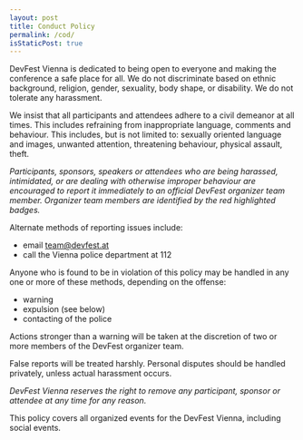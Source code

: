 ```yaml
---
layout: post
title: Conduct Policy
permalink: /cod/
isStaticPost: true
---
```


DevFest Vienna is dedicated to being open to everyone and making the conference a safe place for all. We do not discriminate based on ethnic background, religion, gender, sexuality, body shape, or disability. We do not tolerate any harassment.

We insist that all participants and attendees adhere to a civil demeanor at all times. This includes refraining from inappropriate language, comments and behaviour. This includes, but is not limited to: sexually oriented language and images, unwanted attention, threatening behaviour, physical assault, theft.

_Participants, sponsors, speakers or attendees who are being harassed, intimidated, or are dealing with otherwise improper behaviour are encouraged to report it immediately to an official DevFest organizer team member. Organizer team members are identified by the red highlighted badges._

Alternate methods of reporting issues include:

* email [team@devfest.at](mailto:team@devfest.at)
* call the Vienna police department at 112

Anyone who is found to be in violation of this policy may be handled in any one or more of these methods, depending on the offense:

* warning
* expulsion (see below)
* contacting of the police

Actions stronger than a warning will be taken at the discretion of two or more members of the DevFest organizer team.

False reports will be treated harshly. Personal disputes should be handled privately, unless actual harassment occurs.

_DevFest Vienna reserves the right to remove any participant, sponsor or attendee at any time for any reason._

This policy covers all organized events for the DevFest Vienna, including social events.

<img class="img-responsive feature-image" src="{{ site.baseurl }}/img/posts/cod.jpg" style="display:none">
